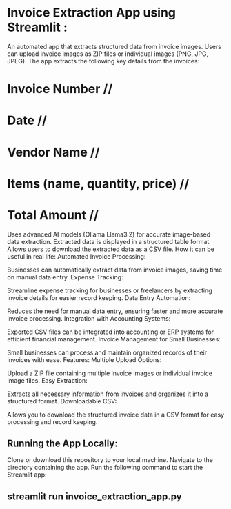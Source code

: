 # Invoice Extraction App using Streamlit :
An automated app that extracts structured data from invoice images.
Users can upload invoice images as ZIP files or individual images (PNG, JPG, JPEG).
The app extracts the following key details from the invoices:
# Invoice Number //
# Date //
# Vendor Name  //
# Items (name, quantity, price) //
# Total Amount //
Uses advanced AI models (Ollama Llama3.2) for accurate image-based data extraction.
Extracted data is displayed in a structured table format.
Allows users to download the extracted data as a CSV file.
How it can be useful in real life:
Automated Invoice Processing:

Businesses can automatically extract data from invoice images, saving time on manual data entry.
Expense Tracking:

Streamline expense tracking for businesses or freelancers by extracting invoice details for easier record keeping.
Data Entry Automation:

Reduces the need for manual data entry, ensuring faster and more accurate invoice processing.
Integration with Accounting Systems:

Exported CSV files can be integrated into accounting or ERP systems for efficient financial management.
Invoice Management for Small Businesses:

Small businesses can process and maintain organized records of their invoices with ease.
Features:
Multiple Upload Options:

Upload a ZIP file containing multiple invoice images or individual invoice image files.
Easy Extraction:

Extracts all necessary information from invoices and organizes it into a structured format.
Downloadable CSV:

Allows you to download the structured invoice data in a CSV format for easy processing and record keeping.



## Running the App Locally:
Clone or download this repository to your local machine.
Navigate to the directory containing the app.
Run the following command to start the Streamlit app:

## streamlit run invoice_extraction_app.py
